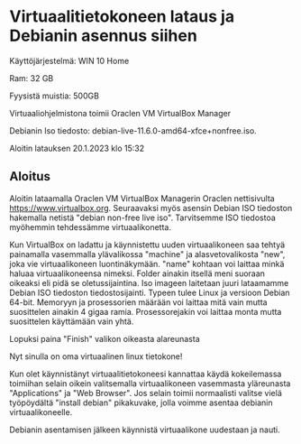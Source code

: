 # Virtuaalitietokoneen lataus ja Debianin asennus siihen
 Käyttöjärjestelmä: 
 WIN 10 Home
 
 Ram: 
 32 GB
 
 Fyysistä muistia: 
 500GB
 
 Virtuaaliohjelmistona toimii Oraclen VM VirtualBox Manager
 
 Debianin Iso tiedosto: debian-live-11.6.0-amd64-xfce+nonfree.iso.
 
 Aloitin latauksen 20.1.2023 klo 15:32
 
## Aloitus
 
 Aloitin lataamalla Oraclen VM VirtualBox Managerin Oraclen  nettisivulta https://www.virtualbox.org. Seuraavaksi myös asensin Debian ISO tiedoston hakemalla netistä "debian non-free live iso". Tarvitsemme ISO tiedostoa myöhemmin tehdessämme virtuaalikonetta.
 
 Kun VirtualBox on ladattu ja käynnistettu uuden virtuaalikoneen saa tehtyä painamalla vasemmalla ylävalikossa "machine" ja alasvetovalikosta "new", joka vie virtuaalikoneen luontinäkymään. "name" kohtaan voi laittaa minkä haluaa virtuaalikoneensa nimeksi. Folder ainakin itsellä meni suoraan oikeaksi eli pidä se oletussijaintina. Iso imageen laitetaan juuri lataamamme Debian ISO tiedoston tiedostosijainti. Typeen tulee Linux ja versioon Debian 64-bit. Memoryyn ja prosessorien määrään voi laittaa mitä vain mutta suosittelen ainakin 4 gigaa ramia. Prosessorejakin voi laittaa monta mutta suosittelen käyttämään vain yhtä.
 
 Lopuksi paina "Finish" valikon oikeasta alareunasta
 
 Nyt sinulla on oma virtuaalinen linux tietokone!
 
 Kun olet käynnistänyt virtuaalitietokoneesi kannattaa käydä kokeilemassa toimiihan selain oikein valitsemalla virtuaalikoneen vasemmasta yläreunasta "Applications" ja 
 "Web Browser". Jos selain toimii normaalisti valitse vielä työpöydältä "install debian" pikakuvake, jolla voimme asentaa debianin virtuaalikoneelle.
 
 Debianin asentamisen jälkeen käynnistä virtuaalikone uudestaan ja nauti.

